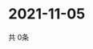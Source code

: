 # 2021-11-05
  共 0条

  <!-- BEGIN -->
  <!-- 最后更新时间Fri Nov 05 2021 02:20:17 GMT+0000 (Coordinated Universal Time) -->
  
  <!-- END -->
  
  
